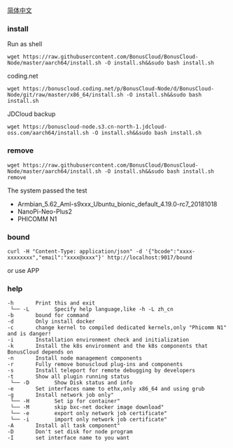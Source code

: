 
[简体中文](README_zh.md)

### install
Run as shell
```
wget https://raw.githubusercontent.com/BonusCloud/BonusCloud-Node/master/aarch64/install.sh -O install.sh&&sudo bash install.sh
```
coding.net
```
wget https://bonuscloud.coding.net/p/BonusCloud-Node/d/BonusCloud-Node/git/raw/master/x86_64/install.sh -O install.sh&&sudo bash install.sh
```

JDCloud backup
```
wget https://bonuscloud-node.s3.cn-north-1.jdcloud-oss.com/aarch64/install.sh -O install.sh&&sudo bash install.sh
```
### remove
```
wget https://raw.githubusercontent.com/BonusCloud/BonusCloud-Node/master/aarch64/install.sh -O install.sh&&sudo bash install.sh remove
```

The system passed the test
- Armbian_5.62_Aml-s9xxx_Ubuntu_bionic_default_4.19.0-rc7_20181018
- NanoPi-Neo-Plus2
- PHICOMM N1

### bound

```
curl -H "Content-Type: application/json" -d '{"bcode":"xxxx-xxxxxxxx","email":"xxxx@xxxx"}' http://localhost:9017/bound
```
or use APP

### help

    -h       Print this and exit
     └── -L        Specify help language,like -h -L zh_cn
    -b       bound for command
    -d       Only install docker
    -c       change kernel to compiled dedicated kernels,only "Phicomm N1" and is danger!
    -i       Installation environment check and initialization
    -k       Install the k8s environment and the k8s components that BonusCloud depends on
    -n       Install node management components
    -r       Fully remove bonuscloud plug-ins and components
    -s       Install teleport for remote debugging by developers
    -t       Show all plugin running status
     └── -D        Show Disk status and info
    -e       Set interfaces name to ethx,only x86_64 and using grub
    -g       Install network job only"
     └── -H        Set ip for container"
     └── -M        skip bxc-net docker image download"
     └── -e        export only network job certificate"
     └── -i        import only network job certificate"
    -A       Install all task component"
    -D       Don't set disk for node program
    -I       set interface name to you want
    
             
